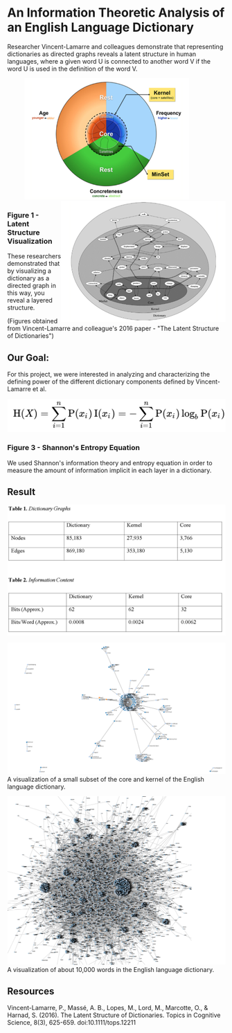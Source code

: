 # An Information Theoretic Analysis of an English Language Dictionary
Researcher Vincent-Lamarre and colleagues demonstrate that representing dictionaries as directed graphs reveals a latent structure in human languages, where a given word U is connected to another word V if the word U is
used in the definition of the word V.
<div style="margin-left: 8%;">
<img src="./images/latentStructureVisualization.png" width="380px" height="280px" />
<img src="./images/structureExample.png" width="380px" height="280px" style="float: right;" />
</div>

### Figure 1 - Latent Structure Visualization

These researchers demonstrated that by visualizing a dictionary as a
directed graph in this way, you reveal a layered structure.



(Figures obtained from Vincent-Lamarre and colleague's 2016 paper - "The Latent Structure of Dictionaries")

## Our Goal:

For this project, we were interested in analyzing and characterizing the
defining power of the different dictionary components defined by Vincent-Lamarre
et al.

<img src="./images/entropyEquation.PNG" />

### Figure 3 - Shannon's Entropy Equation

We used Shannon's information theory and entropy equation in order to measure
the amount of information implicit in each layer in a dictionary.



## Result

<img src="./images/tableResults.PNG" />



![alt text](./images/IT_dicitonary_visualization.PNG)
A visualization of a small subset of the core and kernel of the English language dictionary.


![alt text](./images/big_dictionary_visualization.PNG)
A visualization of about 10,000 words in the English language dictionary.



## Resources
Vincent-Lamarre, P., Massé, A. B., Lopes, M., Lord, M., Marcotte, O., & Harnad, S. (2016). The Latent Structure of Dictionaries. Topics in Cognitive Science, 8(3), 625-659. doi:10.1111/tops.12211
